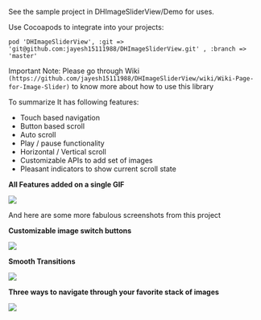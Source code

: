 See the sample project in DHImageSliderView/Demo for uses.

Use Cocoapods to integrate into your projects:

```pod 'DHImageSliderView', :git => 'git@github.com:jayesh15111988/DHImageSliderView.git' , :branch => 'master'```

Important Note: Please go through Wiki ```(https://github.com/jayesh15111988/DHImageSliderView/wiki/Wiki-Page-for-Image-Slider)```
to know more about how to use this library

To summarize It has following features:

 - Touch based navigation
 - Button based scroll
 - Auto scroll
 - Play / pause functionality
 - Horizontal / Vertical scroll
 - Customizable APIs to add set of images
 - Pleasant indicators to show current scroll state


<p>
<b>All Features added on a single GIF</b>
<p>
<img src='https://github.com/jayesh15111988/DHImageSliderView/blob/master/Screenshots/DHImageSliderSmall.gif'>
</p>
</p>

<p>
And here are some more fabulous screenshots from this project
<p>
<b>Customizable image switch buttons</b>
<p>
<img src='http://jayeshkawli.com/ImageSliderScreenshots/ImageSliderFirst.png'>
</p>
</p>
<p>
<b>Smooth Transitions</b>
<p>
<img src='http://jayeshkawli.com/ImageSliderScreenshots/ImageSliderSecond.png'>
</p>
</p>
<p>
<b>Three ways to navigate through your favorite stack of images</b>
<p>
<img src='http://jayeshkawli.com/ImageSliderScreenshots/ImageSliderThird.png'>
</p>
</p>
</p>
